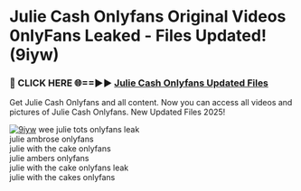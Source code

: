 # Julie Cash Onlyfans Original Videos 0nlyFans Leaked - Files Updated! (9iyw)

<h3>🔴 CLICK HERE 🌐==►► <a href="https://tinyurl.com/3hn5wdd3" rel="nofollow">Julie Cash Onlyfans Updated Files</a></h3>

Get Julie Cash Onlyfans and all content. Now you can access all videos and pictures of Julie Cash Onlyfans. New Updated Files 2025!

[![9iyw](https://i.imgur.com/4HnBqBT.gif)](https://tinyurl.com/3hn5wdd3)
wee julie tots onlyfans leak<br>
julie ambrose onlyfans<br>
julie with the cake onlyfans<br>
julie ambers onlyfans<br>
julie with the cake onlyfans leak<br>
julie with the cakes onlyfans